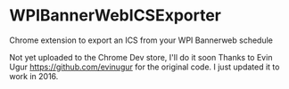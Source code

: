 # WPIBannerWebICSExporter
Chrome extension to export an ICS from your WPI Bannerweb schedule

Not yet uploaded to the Chrome Dev store, I'll do it soon
Thanks to Evin Ugur https://github.com/evinugur for the original code. I just updated it to work in 2016.
